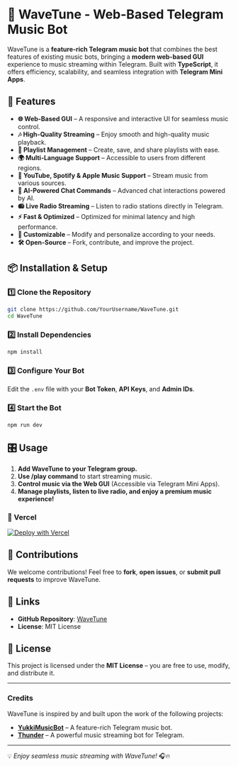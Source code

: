 # 🎵 WaveTune - Web-Based Telegram Music Bot

WaveTune is a **feature-rich Telegram music bot** that combines the best features of existing music bots, bringing a **modern web-based GUI** experience to music streaming within Telegram. Built with **TypeScript**, it offers efficiency, scalability, and seamless integration with **Telegram Mini Apps**.

## 🚀 Features
- **🌐 Web-Based GUI** – A responsive and interactive UI for seamless music control.
- **🎶 High-Quality Streaming** – Enjoy smooth and high-quality music playback.
- **📂 Playlist Management** – Create, save, and share playlists with ease.
- **🌍 Multi-Language Support** – Accessible to users from different regions.
- **🎵 YouTube, Spotify & Apple Music Support** – Stream music from various sources.
- **💬 AI-Powered Chat Commands** – Advanced chat interactions powered by AI.
- **📻 Live Radio Streaming** – Listen to radio stations directly in Telegram.
- **⚡ Fast & Optimized** – Optimized for minimal latency and high performance.
- **🔧 Customizable** – Modify and personalize according to your needs.
- **🛠️ Open-Source** – Fork, contribute, and improve the project.

## 📦 Installation & Setup

### 1️⃣ Clone the Repository
```bash
git clone https://github.com/YourUsername/WaveTune.git
cd WaveTune
```

### 2️⃣ Install Dependencies
```bash
npm install
```

### 3️⃣ Configure Your Bot
Edit the `.env` file with your **Bot Token**, **API Keys**, and **Admin IDs**.

### 4️⃣ Start the Bot
```bash
npm run dev
```

## 🎛️ Usage
1. **Add WaveTune to your Telegram group.**
2. **Use /play command** to start streaming music.
3. **Control music via the Web GUI** (Accessible via Telegram Mini Apps).
4. **Manage playlists, listen to live radio, and enjoy a premium music experience!**

### 🔹 Vercel  

[![Deploy with Vercel](https://vercel.com/button)](https://vercel.com/new/clone?repository-url=https://github.com/4nuxd/wavetune/)  

## 🤝 Contributions
We welcome contributions! Feel free to **fork**, **open issues**, or **submit pull requests** to improve WaveTune.

## 🔗 Links
- **GitHub Repository**: [WaveTune](https://github.com/4nuxd/WaveTune)
- **License**: MIT License

## 📜 License
This project is licensed under the **MIT License** – you are free to use, modify, and distribute it.

---

### Credits
WaveTune is inspired by and built upon the work of the following projects:
- **[YukkiMusicBot](https://github.com/TeamYukki/YukkiMusicBot)** – A feature-rich Telegram music bot.
- **[Thunder](https://github.com/r2hu1/MusicHub)** – A powerful music streaming bot for Telegram.

---

💡 *Enjoy seamless music streaming with WaveTune!* 🎧🔥
